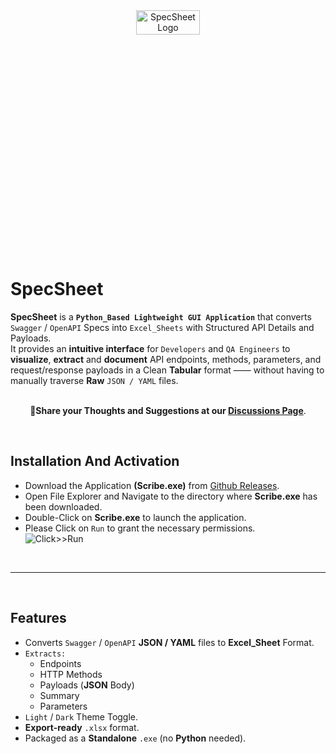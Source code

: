 <div align="center">
   <img src="https://github.com/user-attachments/assets/322f81b8-3629-43bf-bde9-f312df7b5823" alt="SpecSheet Logo" width="45%" height="10%">
</div>

# SpecSheet
   **SpecSheet** is a **`Python_Based Lightweight GUI Application`** that converts `Swagger` / `OpenAPI` Specs into `Excel_Sheets` with Structured API Details and Payloads.<br>
   It provides an **intuitive interface** for `Developers` and `QA Engineers` to **visualize**, **extract** and **document** API endpoints, methods, parameters, and request/response payloads in a Clean **Tabular** format —— without having to manually traverse **Raw** `JSON / YAML` files.
<br>
<br>

<div align="center">
  
**📌Share your Thoughts and Suggestions at our [Discussions Page](https://github.com/Yashvant-Chhapwale/SpecSheet-Swagger_To_Excel_Converter/discussions/1)**.
</div>
<br>

## Installation And Activation
- Download the Application **(Scribe.exe)** from [Github Releases](https://github.com/Yashvant-Chhapwale/Scribe_Smart-Notes/releases).
- Open File Explorer and Navigate to the directory where **Scribe.exe** has been downloaded.
- Double-Click on **Scribe.exe** to launch the application.
- Please Click on `Run` to grant the necessary permissions.<br>
  ![Click>>Run](https://github.com/user-attachments/assets/50b946f7-753d-46f4-9669-c9b53d9da1d5)
<br>

---
<br>

## Features
- Converts `Swagger` / `OpenAPI`  **JSON / YAML** files to **Excel_Sheet** Format.
- `Extracts:`
  - Endpoints
  - HTTP Methods
  - Payloads (**JSON** Body)
  - Summary
  - Parameters
- `Light` / `Dark` Theme Toggle.
- **Export-ready** `.xlsx` format.
- Packaged as a **Standalone** `.exe` (no **Python** needed).
<br>



